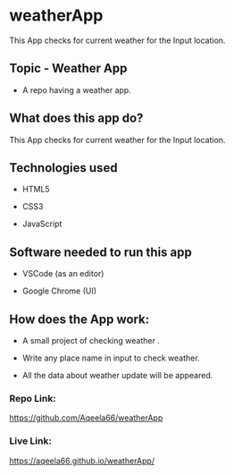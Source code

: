# weatherApp
This App checks for current weather for the Input location.

## Topic - Weather App

- A repo having a weather app.

## What does this app do?

This App checks for current weather for the Input location.

## Technologies used

- HTML5 

- CSS3

- JavaScript 

## Software needed to run this app

- VSCode (as an editor)

- Google Chrome (UI)

## How does the App work:

- A small project of checking weather .

- Write any place name in input to check weather. 

- All the data about weather update will be appeared.

### Repo Link:

https://github.com/Aqeela66/weatherApp

### Live Link:

https://aqeela66.github.io/weatherApp/



